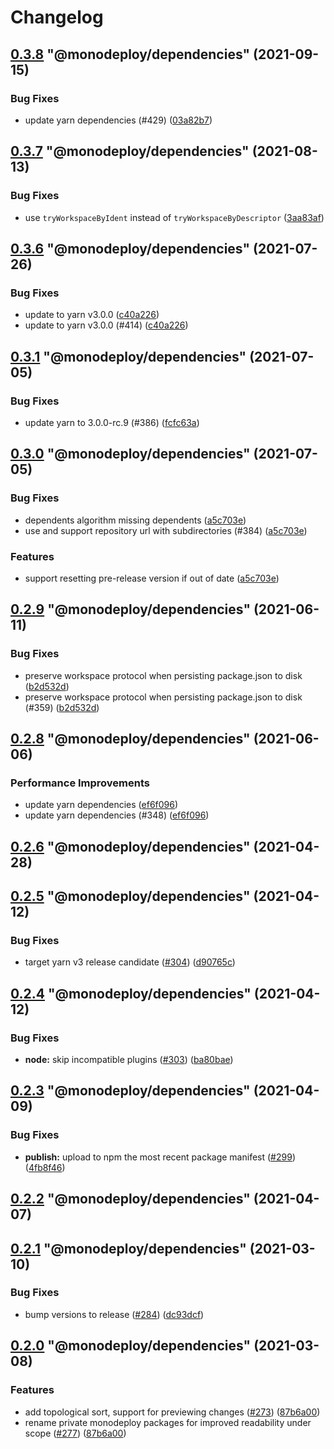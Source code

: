 # Changelog

<!-- MONODEPLOY:BELOW -->

## [0.3.8](https://github.com/tophat/monodeploy/compare/@monodeploy/dependencies@0.3.7...@monodeploy/dependencies@0.3.8) "@monodeploy/dependencies" (2021-09-15)<a name="0.3.8"></a>

### Bug Fixes

* update yarn dependencies (#429) ([03a82b7](https://github.com/tophat/monodeploy/commits/03a82b7))




## [0.3.7](https://github.com/tophat/monodeploy/compare/@monodeploy/dependencies@0.3.6...@monodeploy/dependencies@0.3.7) "@monodeploy/dependencies" (2021-08-13)<a name="0.3.7"></a>

### Bug Fixes

* use `tryWorkspaceByIdent` instead of `tryWorkspaceByDescriptor` ([3aa83af](https://github.com/tophat/monodeploy/commits/3aa83af))




## [0.3.6](https://github.com/tophat/monodeploy/compare/@monodeploy/dependencies@0.3.5...@monodeploy/dependencies@0.3.6) "@monodeploy/dependencies" (2021-07-26)<a name="0.3.6"></a>

### Bug Fixes

* update to yarn v3.0.0 ([c40a226](https://github.com/tophat/monodeploy/commits/c40a226))
* update to yarn v3.0.0 (#414) ([c40a226](https://github.com/tophat/monodeploy/commits/c40a226))




## [0.3.1](https://github.com/tophat/monodeploy/compare/@monodeploy/dependencies@0.3.0...@monodeploy/dependencies@0.3.1) "@monodeploy/dependencies" (2021-07-05)<a name="0.3.1"></a>

### Bug Fixes

* update yarn to 3.0.0-rc.9 (#386) ([fcfc63a](https://github.com/tophat/monodeploy/commits/fcfc63a))




## [0.3.0](https://github.com/tophat/monodeploy/compare/@monodeploy/dependencies@0.2.9...@monodeploy/dependencies@0.3.0) "@monodeploy/dependencies" (2021-07-05)<a name="0.3.0"></a>

### Bug Fixes

* dependents algorithm missing dependents ([a5c703e](https://github.com/tophat/monodeploy/commits/a5c703e))
* use and support repository url with subdirectories (#384) ([a5c703e](https://github.com/tophat/monodeploy/commits/a5c703e))

### Features

* support resetting pre-release version if out of date ([a5c703e](https://github.com/tophat/monodeploy/commits/a5c703e))




## [0.2.9](https://github.com/tophat/monodeploy/compare/@monodeploy/dependencies@0.2.8...@monodeploy/dependencies@0.2.9) "@monodeploy/dependencies" (2021-06-11)<a name="0.2.9"></a>

### Bug Fixes

* preserve workspace protocol when persisting package.json to disk ([b2d532d](https://github.com/tophat/monodeploy/commits/b2d532d))
* preserve workspace protocol when persisting package.json to disk (#359) ([b2d532d](https://github.com/tophat/monodeploy/commits/b2d532d))




## [0.2.8](https://github.com/tophat/monodeploy/compare/@monodeploy/dependencies@0.2.7...@monodeploy/dependencies@0.2.8) "@monodeploy/dependencies" (2021-06-06)<a name="0.2.8"></a>

### Performance Improvements

* update yarn dependencies ([ef6f096](https://github.com/tophat/monodeploy/commits/ef6f096))
* update yarn dependencies (#348) ([ef6f096](https://github.com/tophat/monodeploy/commits/ef6f096))




## [0.2.6](https://github.com/tophat/monodeploy/compare/@monodeploy/dependencies@0.2.5...@monodeploy/dependencies@0.2.6) "@monodeploy/dependencies" (2021-04-28)<a name="0.2.6"></a>


## [0.2.5](https://github.com/tophat/monodeploy/compare/@monodeploy/dependencies@0.2.4...@monodeploy/dependencies@0.2.5) "@monodeploy/dependencies" (2021-04-12)<a name="0.2.5"></a>

### Bug Fixes

* target yarn v3 release candidate ([#304](https://github.com/tophat/monodeploy/issues/304)) ([d90765c](https://github.com/tophat/monodeploy/commits/d90765c))


## [0.2.4](https://github.com/tophat/monodeploy/compare/@monodeploy/dependencies@0.2.3...@monodeploy/dependencies@0.2.4) "@monodeploy/dependencies" (2021-04-12)<a name="0.2.4"></a>

### Bug Fixes

* **node:** skip incompatible plugins ([#303](https://github.com/tophat/monodeploy/issues/303)) ([ba80bae](https://github.com/tophat/monodeploy/commits/ba80bae))


## [0.2.3](https://github.com/tophat/monodeploy/compare/@monodeploy/dependencies@0.2.2...@monodeploy/dependencies@0.2.3) "@monodeploy/dependencies" (2021-04-09)<a name="0.2.3"></a>

### Bug Fixes

* **publish:** upload to npm the most recent package manifest ([#299](https://github.com/tophat/monodeploy/issues/299)) ([4fb8f46](https://github.com/tophat/monodeploy/commits/4fb8f46))


## [0.2.2](https://github.com/tophat/monodeploy/compare/@monodeploy/dependencies@0.2.1...@monodeploy/dependencies@0.2.2) "@monodeploy/dependencies" (2021-04-07)<a name="0.2.2"></a>


## [0.2.1](https://github.com/tophat/monodeploy/compare/@monodeploy/dependencies@0.2.0...@monodeploy/dependencies@0.2.1) "@monodeploy/dependencies" (2021-03-10)<a name="0.2.1"></a>

### Bug Fixes

* bump versions to release ([#284](https://github.com/tophat/monodeploy/issues/284)) ([dc93dcf](https://github.com/tophat/monodeploy/commits/dc93dcf))


## [0.2.0](https://github.com/tophat/monodeploy/compare/@monodeploy/dependencies@0.1.1...@monodeploy/dependencies@0.2.0) "@monodeploy/dependencies" (2021-03-08)<a name="0.2.0"></a>

### Features

* add topological sort, support for previewing changes ([#273](https://github.com/tophat/monodeploy/issues/273)) ([87b6a00](https://github.com/tophat/monodeploy/commits/87b6a00))
* rename private monodeploy packages for improved readability under scope ([#277](https://github.com/tophat/monodeploy/issues/277)) ([87b6a00](https://github.com/tophat/monodeploy/commits/87b6a00))
